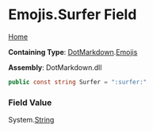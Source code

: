# Emojis\.Surfer Field

[Home](../../../README.md)

**Containing Type**: [DotMarkdown](../../README.md)\.[Emojis](../README.md)

**Assembly**: DotMarkdown\.dll

```csharp
public const string Surfer = ":surfer:"
```

### Field Value

System\.[String](https://docs.microsoft.com/en-us/dotnet/api/system.string)
